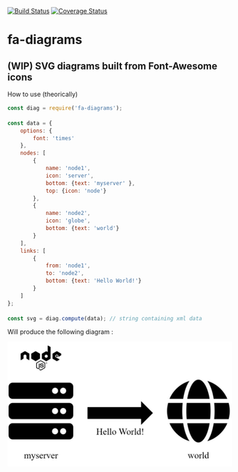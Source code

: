 [![Build Status](https://img.shields.io/travis/Klemek/fa-diagrams.svg?branch=master)](https://travis-ci.org/Klemek/fa-diagrams)
[![Coverage Status](https://img.shields.io/coveralls/github/Klemek/fa-diagrams.svg?branch=master)](https://coveralls.io/github/Klemek/fa-diagrams?branch=master)

# fa-diagrams
## (WIP) SVG diagrams built from Font-Awesome icons

How to use (theorically)
```javascript
const diag = require('fa-diagrams');

const data = {
    options: {
        font: 'times'
    },
    nodes: [
        {
            name: 'node1',
            icon: 'server',
            bottom: {text: 'myserver' },
            top: {icon: 'node'}
        },
        {
            name: 'node2',
            icon: 'globe',
            bottom: {text: 'world'}
        }
    ],
    links: [
        {
            from: 'node1',
            to: 'node2',
            bottom: {text: 'Hello World!'}
        }
    ]
};

const svg = diag.compute(data); // string containing xml data
```

Will produce the following diagram :

![sample](sample.png)



